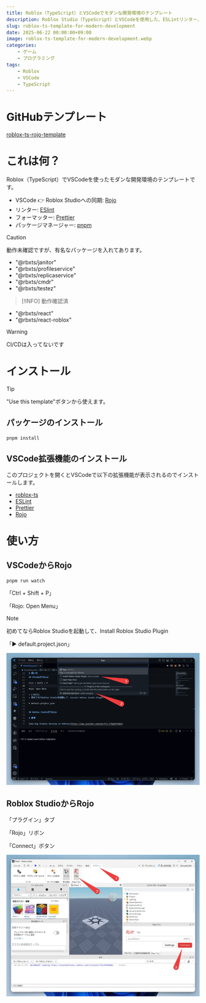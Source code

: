 ```yaml
---
title: Roblox（TypeScript）とVSCodeでモダンな開発環境のテンプレート
description: Roblox Studio（TypeScript）とVSCodeを使用した、ESLintリンター、Prettierフォーマッター、pnpmパッケージマネージャーのGitHubテンプレートを作成しました
slug: roblox-ts-template-for-modern-development
date: 2025-06-22 00:00:00+09:00
image: roblox-ts-template-for-modern-development.webp
categories:
    - ゲーム
    - プログラミング
tags:
    - Roblox
    - VSCode
    - TypeScript
---
```


# GitHubテンプレート

[roblox-ts-rojo-template](https://github.com/takoyakisoft/roblox-ts-rojo-template)

# これは何？

Roblox（TypeScript）でVSCodeを使ったモダンな開発環境のテンプレートです。

- VSCode 👉 Roblox Studioへの同期: [Rojo](https://github.com/rojo-rbx/rojo)
- リンター: [ESlint](https://github.com/eslint/eslint)
- フォーマッター: [Prettier](https://github.com/prettier/prettier)
- パッケージマネージャー: [pnpm](https://github.com/pnpm/pnpm)

> [!CAUTION]
> 動作未確認ですが、有名なパッケージを入れてあります。

- "@rbxts/janitor"
- "@rbxts/profileservice"
- "@rbxts/replicaservice"
- "@rbxts/cmdr"
- "@rbxts/testez"

> [!INFO]
> 動作確認済

- "@rbxts/react"
- "@rbxts/react-roblox"

> [!WARNING]
> CI/CDは入ってないです

# インストール

> [!TIP]
> "Use this template"ボタンから使えます。

## パッケージのインストール

```bash
pnpm install
```

## VSCode拡張機能のインストール

このプロジェクトを開くとVSCodeで以下の拡張機能が表示されるのでインストールします。

- [roblox-ts](https://marketplace.visualstudio.com/items?itemName=Roblox-TS.vscode-roblox-ts)
- [ESLint](https://marketplace.visualstudio.com/items?itemName=dbaeumer.vscode-eslint)
- [Prettier](https://marketplace.visualstudio.com/items?itemName=esbenp.prettier-vscode)
- [Rojo](https://marketplace.visualstudio.com/items?itemName=evaera.vscode-rojo)


# 使い方

## VSCodeからRojo

```bash
pnpm run watch
```

「Ctrl + Shift + P」

「Rojo: Open Menu」

> [!NOTE]
> 初めてならRoblox Studioを起動して、Install Roblox Studio Plugin

「▶ default.project.json」

![VSCodeからRojoの起動方法](Code_m5RjRhSECe.webp)

## Roblox StudioからRojo

「プラグイン」タブ

「Rojo」リボン

「Connect」ボタン

![Roblox StudioからRojoの接続方法](roblox-ts-template-for-modern-development.webp)

